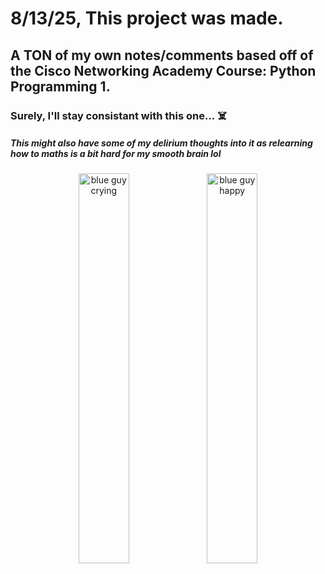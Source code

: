 # 8/13/25, This project was made.
## A TON of my own notes/comments based off of the Cisco Networking Academy Course: Python Programming 1.
### Surely, I'll stay consistant with this one... ☠️
##### This might also have some of my delirium thoughts into it as relearning how to maths is a bit hard for my smooth brain lol

<div align = "center" width="50%">
  <img width="40%" img src="https://github.com/user-attachments/assets/948585cd-5cae-4f9b-aea7-6d7fd0e0b1e8" alt="blue guy crying">
  <img width="40%" img src="https://github.com/user-attachments/assets/56216981-4fd7-4fb9-9d9f-0df93ab4508a" alt="blue guy happy">
</div>
